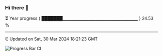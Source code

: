 ### Hi there 👋

⏳ Year progress { ███████▁▁▁▁▁▁▁▁▁▁▁▁▁▁▁▁▁▁▁▁▁▁▁ } 24.53 %

---

⏰ Updated on Sat, 30 Mar 2024 18:21:23 GMT

![Progress Bar CI](https://github.com/ZhaoGui/ZhaoGui/workflows/Progress%20Bar%20CI/badge.svg)
